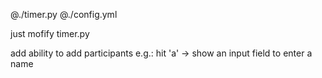 @./timer.py
@./config.yml

just mofify timer.py

add ability to add participants
e.g.:
hit 'a' -> show an input field to enter a name

